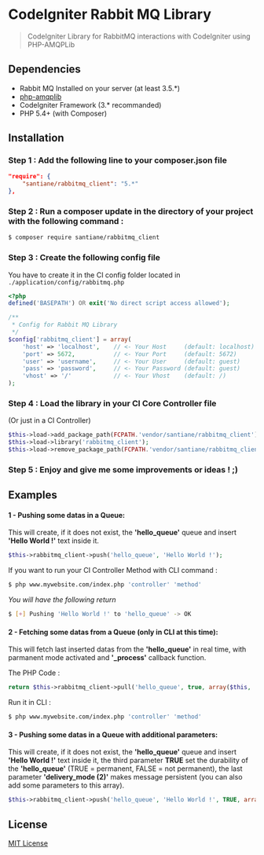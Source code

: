 # CodeIgniter Rabbit MQ Library

> CodeIgniter Library for RabbitMQ interactions with CodeIgniter using PHP-AMQPLib

## Dependencies

- Rabbit MQ Installed on your server (at least 3.5.*)
- [php-amqplib](https://github.com/php-amqplib/php-amqplib)
- CodeIgniter Framework (3.* recommanded)
- PHP 5.4+ (with Composer)

## Installation

### Step 1 : Add the following line to your composer.json file

```json
"require": {
    "santiane/rabbitmq_client": "5.*"
},
```

### Step 2 : Run a composer update in the directory of your project with the following command :

```sh
$ composer require santiane/rabbitmq_client
```

### Step 3 : Create the following config file

You have to create it in the CI config folder located in `./application/config/rabbitmq.php`

```php
<?php
defined('BASEPATH') OR exit('No direct script access allowed');

/**
 * Config for Rabbit MQ Library
 */
$config['rabbitmq_client'] = array(
    'host' => 'localhost',    // <- Your Host     (default: localhost)
    'port' => 5672,           // <- Your Port     (default: 5672)
    'user' => 'username',     // <- Your User     (default: guest)
    'pass' => 'password',     // <- Your Password (default: guest)
    'vhost' => '/'            // <- Your Vhost    (default: /)
);
```

### Step 4 : Load the library in your CI Core Controller file

(Or just in a CI Controller)

```php
$this->load->add_package_path(FCPATH.'vendor/santiane/rabbitmq_client');
$this->load->library('rabbitmq_client');
$this->load->remove_package_path(FCPATH.'vendor/santiane/rabbitmq_client');
```

### Step 5 : Enjoy and give me some improvements or ideas ! ;)

## Examples

#### 1 - Pushing some datas in a Queue:

This will create, if it does not exist, the **'hello_queue'** queue and insert **'Hello World !'** text inside it.

```php
$this->rabbitmq_client->push('hello_queue', 'Hello World !');
```

If you want to run your CI Controller Method with CLI command :

```sh
$ php www.mywebsite.com/index.php 'controller' 'method'
```

*You will have the following return*

```sh
$ [+] Pushing 'Hello World !' to 'hello_queue' -> OK
```

#### 2 - Fetching some datas from a Queue **(only in CLI at this time)**:

This will fetch last inserted datas from the **'hello_queue'** in real time, with parmanent mode activated and **'_process'** callback function.

The PHP Code :
```php
return $this->rabbitmq_client->pull('hello_queue', true, array($this, '_process'));
```

Run it in CLI :
```sh
$ php www.mywebsite.com/index.php 'controller' 'method'
```

#### 3 - Pushing some datas in a Queue with additional parameters:

This will create, if it does not exist, the **'hello_queue'** queue and insert **'Hello World !'** text inside it, the third parameter **TRUE** set the durability of the **'hello_queue'** (TRUE = permanent, FALSE = not permanent), the last parameter **'delivery_mode (2)'** makes message persistent (you can also add some  parameters to this array).

```php
$this->rabbitmq_client->push('hello_queue', 'Hello World !', TRUE, array('delivery_mode' => 2));
```

## License

[MIT License](http://opensource.org/licenses/MIT)
